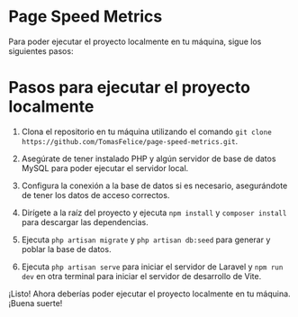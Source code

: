 # Page Speed Metrics

Para poder ejecutar el proyecto localmente en tu máquina, sigue los siguientes pasos:
# Pasos para ejecutar el proyecto localmente

1. Clona el repositorio en tu máquina utilizando el comando `git clone https://github.com/TomasFelice/page-speed-metrics.git`.

2. Asegúrate de tener instalado PHP y algún servidor de base de datos MySQL para poder ejecutar el servidor local.

3. Configura la conexión a la base de datos si es necesario, asegurándote de tener los datos de acceso correctos.

4. Dirígete a la raíz del proyecto y ejecuta `npm install` y `composer install` para descargar las dependencias.

5. Ejecuta `php artisan migrate` y `php artisan db:seed` para generar y poblar la base de datos.

6. Ejecuta `php artisan serve` para iniciar el servidor de Laravel y `npm run dev` en otra terminal para iniciar el servidor de desarrollo de Vite.

¡Listo! Ahora deberías poder ejecutar el proyecto localmente en tu máquina. ¡Buena suerte!
